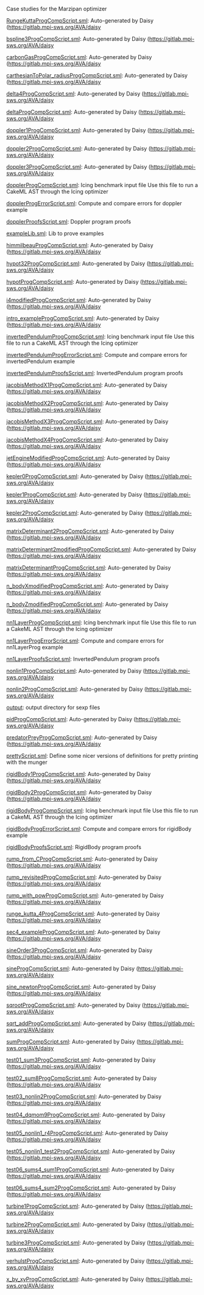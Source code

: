 Case studies for the Marzipan optimizer

[RungeKuttaProgCompScript.sml](RungeKuttaProgCompScript.sml):
Auto-generated by Daisy (https://gitlab.mpi-sws.org/AVA/daisy

[bspline3ProgCompScript.sml](bspline3ProgCompScript.sml):
Auto-generated by Daisy (https://gitlab.mpi-sws.org/AVA/daisy

[carbonGasProgCompScript.sml](carbonGasProgCompScript.sml):
Auto-generated by Daisy (https://gitlab.mpi-sws.org/AVA/daisy

[carthesianToPolar_radiusProgCompScript.sml](carthesianToPolar_radiusProgCompScript.sml):
Auto-generated by Daisy (https://gitlab.mpi-sws.org/AVA/daisy

[delta4ProgCompScript.sml](delta4ProgCompScript.sml):
Auto-generated by Daisy (https://gitlab.mpi-sws.org/AVA/daisy

[deltaProgCompScript.sml](deltaProgCompScript.sml):
Auto-generated by Daisy (https://gitlab.mpi-sws.org/AVA/daisy

[doppler1ProgCompScript.sml](doppler1ProgCompScript.sml):
Auto-generated by Daisy (https://gitlab.mpi-sws.org/AVA/daisy

[doppler2ProgCompScript.sml](doppler2ProgCompScript.sml):
Auto-generated by Daisy (https://gitlab.mpi-sws.org/AVA/daisy

[doppler3ProgCompScript.sml](doppler3ProgCompScript.sml):
Auto-generated by Daisy (https://gitlab.mpi-sws.org/AVA/daisy

[dopplerProgCompScript.sml](dopplerProgCompScript.sml):
Icing benchmark input file
Use this file to run a CakeML AST through the Icing optimizer

[dopplerProgErrorScript.sml](dopplerProgErrorScript.sml):
Compute and compare errors for doppler example

[dopplerProofsScript.sml](dopplerProofsScript.sml):
Doppler program proofs

[exampleLib.sml](exampleLib.sml):
Lib to prove examples

[himmilbeauProgCompScript.sml](himmilbeauProgCompScript.sml):
Auto-generated by Daisy (https://gitlab.mpi-sws.org/AVA/daisy

[hypot32ProgCompScript.sml](hypot32ProgCompScript.sml):
Auto-generated by Daisy (https://gitlab.mpi-sws.org/AVA/daisy

[hypotProgCompScript.sml](hypotProgCompScript.sml):
Auto-generated by Daisy (https://gitlab.mpi-sws.org/AVA/daisy

[i4modifiedProgCompScript.sml](i4modifiedProgCompScript.sml):
Auto-generated by Daisy (https://gitlab.mpi-sws.org/AVA/daisy

[intro_exampleProgCompScript.sml](intro_exampleProgCompScript.sml):
Auto-generated by Daisy (https://gitlab.mpi-sws.org/AVA/daisy

[invertedPendulumProgCompScript.sml](invertedPendulumProgCompScript.sml):
Icing benchmark input file
Use this file to run a CakeML AST through the Icing optimizer

[invertedPendulumProgErrorScript.sml](invertedPendulumProgErrorScript.sml):
Compute and compare errors for invertedPendulum example

[invertedPendulumProofsScript.sml](invertedPendulumProofsScript.sml):
InvertedPendulum program proofs

[jacobisMethodX1ProgCompScript.sml](jacobisMethodX1ProgCompScript.sml):
Auto-generated by Daisy (https://gitlab.mpi-sws.org/AVA/daisy

[jacobisMethodX2ProgCompScript.sml](jacobisMethodX2ProgCompScript.sml):
Auto-generated by Daisy (https://gitlab.mpi-sws.org/AVA/daisy

[jacobisMethodX3ProgCompScript.sml](jacobisMethodX3ProgCompScript.sml):
Auto-generated by Daisy (https://gitlab.mpi-sws.org/AVA/daisy

[jacobisMethodX4ProgCompScript.sml](jacobisMethodX4ProgCompScript.sml):
Auto-generated by Daisy (https://gitlab.mpi-sws.org/AVA/daisy

[jetEngineModifiedProgCompScript.sml](jetEngineModifiedProgCompScript.sml):
Auto-generated by Daisy (https://gitlab.mpi-sws.org/AVA/daisy

[kepler0ProgCompScript.sml](kepler0ProgCompScript.sml):
Auto-generated by Daisy (https://gitlab.mpi-sws.org/AVA/daisy

[kepler1ProgCompScript.sml](kepler1ProgCompScript.sml):
Auto-generated by Daisy (https://gitlab.mpi-sws.org/AVA/daisy

[kepler2ProgCompScript.sml](kepler2ProgCompScript.sml):
Auto-generated by Daisy (https://gitlab.mpi-sws.org/AVA/daisy

[matrixDeterminant2ProgCompScript.sml](matrixDeterminant2ProgCompScript.sml):
Auto-generated by Daisy (https://gitlab.mpi-sws.org/AVA/daisy

[matrixDeterminant2modifiedProgCompScript.sml](matrixDeterminant2modifiedProgCompScript.sml):
Auto-generated by Daisy (https://gitlab.mpi-sws.org/AVA/daisy

[matrixDeterminantProgCompScript.sml](matrixDeterminantProgCompScript.sml):
Auto-generated by Daisy (https://gitlab.mpi-sws.org/AVA/daisy

[n_bodyXmodifiedProgCompScript.sml](n_bodyXmodifiedProgCompScript.sml):
Auto-generated by Daisy (https://gitlab.mpi-sws.org/AVA/daisy

[n_bodyZmodifiedProgCompScript.sml](n_bodyZmodifiedProgCompScript.sml):
Auto-generated by Daisy (https://gitlab.mpi-sws.org/AVA/daisy

[nn1LayerProgCompScript.sml](nn1LayerProgCompScript.sml):
Icing benchmark input file
Use this file to run a CakeML AST through the Icing optimizer

[nn1LayerProgErrorScript.sml](nn1LayerProgErrorScript.sml):
Compute and compare errors for nn1LayerProg example

[nn1LayerProofsScript.sml](nn1LayerProofsScript.sml):
InvertedPendulum program proofs

[nonlin1ProgCompScript.sml](nonlin1ProgCompScript.sml):
Auto-generated by Daisy (https://gitlab.mpi-sws.org/AVA/daisy

[nonlin2ProgCompScript.sml](nonlin2ProgCompScript.sml):
Auto-generated by Daisy (https://gitlab.mpi-sws.org/AVA/daisy

[output](output):
output directory for sexp files

[pidProgCompScript.sml](pidProgCompScript.sml):
Auto-generated by Daisy (https://gitlab.mpi-sws.org/AVA/daisy

[predatorPreyProgCompScript.sml](predatorPreyProgCompScript.sml):
Auto-generated by Daisy (https://gitlab.mpi-sws.org/AVA/daisy

[prettyScript.sml](prettyScript.sml):
Define some nicer versions of definitions for pretty printing with the munger

[rigidBody1ProgCompScript.sml](rigidBody1ProgCompScript.sml):
Auto-generated by Daisy (https://gitlab.mpi-sws.org/AVA/daisy

[rigidBody2ProgCompScript.sml](rigidBody2ProgCompScript.sml):
Auto-generated by Daisy (https://gitlab.mpi-sws.org/AVA/daisy

[rigidBodyProgCompScript.sml](rigidBodyProgCompScript.sml):
Icing benchmark input file
Use this file to run a CakeML AST through the Icing optimizer

[rigidBodyProgErrorScript.sml](rigidBodyProgErrorScript.sml):
Compute and compare errors for rigidBody example

[rigidBodyProofsScript.sml](rigidBodyProofsScript.sml):
RigidBody program proofs

[rump_from_CProgCompScript.sml](rump_from_CProgCompScript.sml):
Auto-generated by Daisy (https://gitlab.mpi-sws.org/AVA/daisy

[rump_revisitedProgCompScript.sml](rump_revisitedProgCompScript.sml):
Auto-generated by Daisy (https://gitlab.mpi-sws.org/AVA/daisy

[rump_with_powProgCompScript.sml](rump_with_powProgCompScript.sml):
Auto-generated by Daisy (https://gitlab.mpi-sws.org/AVA/daisy

[runge_kutta_4ProgCompScript.sml](runge_kutta_4ProgCompScript.sml):
Auto-generated by Daisy (https://gitlab.mpi-sws.org/AVA/daisy

[sec4_exampleProgCompScript.sml](sec4_exampleProgCompScript.sml):
Auto-generated by Daisy (https://gitlab.mpi-sws.org/AVA/daisy

[sineOrder3ProgCompScript.sml](sineOrder3ProgCompScript.sml):
Auto-generated by Daisy (https://gitlab.mpi-sws.org/AVA/daisy

[sineProgCompScript.sml](sineProgCompScript.sml):
Auto-generated by Daisy (https://gitlab.mpi-sws.org/AVA/daisy

[sine_newtonProgCompScript.sml](sine_newtonProgCompScript.sml):
Auto-generated by Daisy (https://gitlab.mpi-sws.org/AVA/daisy

[sqrootProgCompScript.sml](sqrootProgCompScript.sml):
Auto-generated by Daisy (https://gitlab.mpi-sws.org/AVA/daisy

[sqrt_addProgCompScript.sml](sqrt_addProgCompScript.sml):
Auto-generated by Daisy (https://gitlab.mpi-sws.org/AVA/daisy

[sumProgCompScript.sml](sumProgCompScript.sml):
Auto-generated by Daisy (https://gitlab.mpi-sws.org/AVA/daisy

[test01_sum3ProgCompScript.sml](test01_sum3ProgCompScript.sml):
Auto-generated by Daisy (https://gitlab.mpi-sws.org/AVA/daisy

[test02_sum8ProgCompScript.sml](test02_sum8ProgCompScript.sml):
Auto-generated by Daisy (https://gitlab.mpi-sws.org/AVA/daisy

[test03_nonlin2ProgCompScript.sml](test03_nonlin2ProgCompScript.sml):
Auto-generated by Daisy (https://gitlab.mpi-sws.org/AVA/daisy

[test04_dqmom9ProgCompScript.sml](test04_dqmom9ProgCompScript.sml):
Auto-generated by Daisy (https://gitlab.mpi-sws.org/AVA/daisy

[test05_nonlin1_r4ProgCompScript.sml](test05_nonlin1_r4ProgCompScript.sml):
Auto-generated by Daisy (https://gitlab.mpi-sws.org/AVA/daisy

[test05_nonlin1_test2ProgCompScript.sml](test05_nonlin1_test2ProgCompScript.sml):
Auto-generated by Daisy (https://gitlab.mpi-sws.org/AVA/daisy

[test06_sums4_sum1ProgCompScript.sml](test06_sums4_sum1ProgCompScript.sml):
Auto-generated by Daisy (https://gitlab.mpi-sws.org/AVA/daisy

[test06_sums4_sum2ProgCompScript.sml](test06_sums4_sum2ProgCompScript.sml):
Auto-generated by Daisy (https://gitlab.mpi-sws.org/AVA/daisy

[turbine1ProgCompScript.sml](turbine1ProgCompScript.sml):
Auto-generated by Daisy (https://gitlab.mpi-sws.org/AVA/daisy

[turbine2ProgCompScript.sml](turbine2ProgCompScript.sml):
Auto-generated by Daisy (https://gitlab.mpi-sws.org/AVA/daisy

[turbine3ProgCompScript.sml](turbine3ProgCompScript.sml):
Auto-generated by Daisy (https://gitlab.mpi-sws.org/AVA/daisy

[verhulstProgCompScript.sml](verhulstProgCompScript.sml):
Auto-generated by Daisy (https://gitlab.mpi-sws.org/AVA/daisy

[x_by_xyProgCompScript.sml](x_by_xyProgCompScript.sml):
Auto-generated by Daisy (https://gitlab.mpi-sws.org/AVA/daisy
